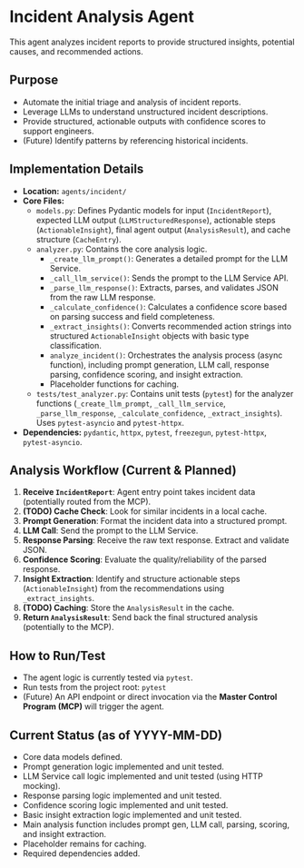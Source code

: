 # Incident Analysis Agent

This agent analyzes incident reports to provide structured insights, potential causes, and recommended actions.

## Purpose

*   Automate the initial triage and analysis of incident reports.
*   Leverage LLMs to understand unstructured incident descriptions.
*   Provide structured, actionable outputs with confidence scores to support engineers.
*   (Future) Identify patterns by referencing historical incidents.

## Implementation Details

*   **Location:** `agents/incident/`
*   **Core Files:**
    *   `models.py`: Defines Pydantic models for input (`IncidentReport`), expected LLM output (`LLMStructuredResponse`), actionable steps (`ActionableInsight`), final agent output (`AnalysisResult`), and cache structure (`CacheEntry`).
    *   `analyzer.py`: Contains the core analysis logic.
        *   `_create_llm_prompt()`: Generates a detailed prompt for the LLM Service.
        *   `_call_llm_service()`: Sends the prompt to the LLM Service API.
        *   `_parse_llm_response()`: Extracts, parses, and validates JSON from the raw LLM response.
        *   `_calculate_confidence()`: Calculates a confidence score based on parsing success and field completeness.
        *   `_extract_insights()`: Converts recommended action strings into structured `ActionableInsight` objects with basic type classification.
        *   `analyze_incident()`: Orchestrates the analysis process (async function), including prompt generation, LLM call, response parsing, confidence scoring, and insight extraction.
        *   Placeholder functions for caching.
    *   `tests/test_analyzer.py`: Contains unit tests (`pytest`) for the analyzer functions (`_create_llm_prompt`, `_call_llm_service`, `_parse_llm_response`, `_calculate_confidence`, `_extract_insights`). Uses `pytest-asyncio` and `pytest-httpx`.
*   **Dependencies:** `pydantic`, `httpx`, `pytest`, `freezegun`, `pytest-httpx`, `pytest-asyncio`.

## Analysis Workflow (Current & Planned)

1.  **Receive `IncidentReport`**: Agent entry point takes incident data (potentially routed from the MCP).
2.  **(TODO) Cache Check**: Look for similar incidents in a local cache.
3.  **Prompt Generation**: Format the incident data into a structured prompt.
4.  **LLM Call**: Send the prompt to the LLM Service.
5.  **Response Parsing**: Receive the raw text response. Extract and validate JSON.
6.  **Confidence Scoring**: Evaluate the quality/reliability of the parsed response.
7.  **Insight Extraction**: Identify and structure actionable steps (`ActionableInsight`) from the recommendations using `_extract_insights`.
8.  **(TODO) Caching**: Store the `AnalysisResult` in the cache.
9.  **Return `AnalysisResult`**: Send back the final structured analysis (potentially to the MCP).

## How to Run/Test

*   The agent logic is currently tested via `pytest`.
*   Run tests from the project root: `pytest`
*   (Future) An API endpoint or direct invocation via the **Master Control Program (MCP)** will trigger the agent.

## Current Status (as of YYYY-MM-DD)

*   Core data models defined.
*   Prompt generation logic implemented and unit tested.
*   LLM Service call logic implemented and unit tested (using HTTP mocking).
*   Response parsing logic implemented and unit tested.
*   Confidence scoring logic implemented and unit tested.
*   Basic insight extraction logic implemented and unit tested.
*   Main analysis function includes prompt gen, LLM call, parsing, scoring, and insight extraction.
*   Placeholder remains for caching.
*   Required dependencies added. 